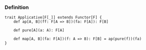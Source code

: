 ### Definition
    trait Applicative[F[_]] extends Functor[F] {
        def ap[A, B](ff: F[A => B])(fa: F[A]): F[B]

        def pure[A](a: A): F[A]

        def map[A, B](fa: F[A])(f: A => B): F[B] = ap(pure(f))(fa)
    }
